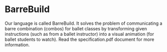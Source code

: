 # BarreBuild
Our language is called BarreBuild. It solves the problem of communicating a barre combination (combos) for ballet classes by transforming given instructions (such as from a ballet instructor) into a visual animation (for ballet students to watch). Read the specification.pdf document for more information.
